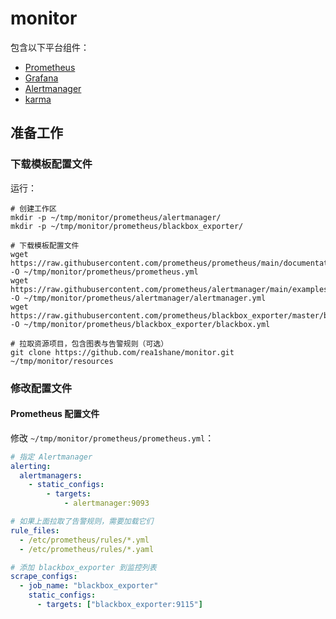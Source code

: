 # monitor

包含以下平台组件：

- [Prometheus](https://github.com/prometheus/prometheus)
- [Grafana](https://github.com/grafana/grafana)
- [Alertmanager](https://github.com/prometheus/alertmanager)
- [karma](https://github.com/prymitive/karma)

## 准备工作

### 下载模板配置文件

运行：

```shell
# 创建工作区
mkdir -p ~/tmp/monitor/prometheus/alertmanager/
mkdir -p ~/tmp/monitor/prometheus/blackbox_exporter/

# 下载模板配置文件
wget https://raw.githubusercontent.com/prometheus/prometheus/main/documentation/examples/prometheus.yml -O ~/tmp/monitor/prometheus/prometheus.yml
wget https://raw.githubusercontent.com/prometheus/alertmanager/main/examples/ha/alertmanager.yml -O ~/tmp/monitor/prometheus/alertmanager/alertmanager.yml
wget https://raw.githubusercontent.com/prometheus/blackbox_exporter/master/blackbox.yml -O ~/tmp/monitor/prometheus/blackbox_exporter/blackbox.yml

# 拉取资源项目，包含图表与告警规则（可选）
git clone https://github.com/rea1shane/monitor.git ~/tmp/monitor/resources
```

### 修改配置文件

#### Prometheus 配置文件

修改 `~/tmp/monitor/prometheus/prometheus.yml`：

```yaml
# 指定 Alertmanager
alerting:
  alertmanagers:
    - static_configs:
        - targets:
            - alertmanager:9093

# 如果上面拉取了告警规则，需要加载它们
rule_files:
  - /etc/prometheus/rules/*.yml
  - /etc/prometheus/rules/*.yaml

# 添加 blackbox_exporter 到监控列表
scrape_configs:
  - job_name: "blackbox_exporter"
    static_configs:
      - targets: ["blackbox_exporter:9115"]
```
